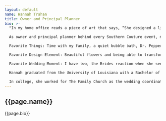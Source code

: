 ```yaml
---
layout: default
name: Hannah Trahan
title: Owner and Principal Planner
bio: >-
  "In my home office reads a piece of art that says, “She designed a life she loved”… and this could not be more true! Early on, I figured out two things I wanted to become; one was a mother and the other was a wedding planner. I married my high school sweetheart in 2009, and we now have three precious babies whom I absolutely adore! I planned my first wedding in 2002, and I have planned/executed over 600 weddings since then. A few years ago, I changed my focus to design plus planning and fell love with my career even more than before.  I firmly believe if you love what you do, you will never work a day in. your life!

  As owner and principal planner behind every Southern Couture event, my passion is to design, plan and execute flawless events that reflect the style of the client. It is my goal that although you may not remember what I said or did, you will never forget the way I made you feel.

  Favorite Things: Time with my family, a quiet bubble bath, Dr. Pepper and visiting new places!

  Favorite Design Element: Beautiful flowers and being able to transform a space by personalizing each element

  Favorite Wedding Moment: I have two, the Brides reaction when she sees all that we have created and the The moment right before the church doors open.

  Hannah graduated from the University of Louisiana with a Bachelor of Science in Business knowing that she would one day own her own wedding planning business. She earned certifications as a Certified Wedding Specialist through Beverly Clark Enterprises, became a Professional Bridal Consultant through the Association of Bridal Consultants.

  In college, she worked for The Family Church as the wedding coordinator, giving her the knowledge and experience needed to coordinate and handle ceremonies and all of the details involved. After graduation, she began working for local event venues, spending three years as the Events Manager at Townhouse Restaurant and Caterer before moving to City Club at River Ranch as the Private Events Director. She spent six years with City Club where she worked with a range of social to corporate events and all types of wedding-related events. In 2014, she fulfilled her long-time goal and opened Southern Couture Weddings, in 2019, she added full-service travel as part of Southern Couture. With the shift of her focus now being the design of the weddings she plans, she, along with her husband, launched Texture Rental Collection, a boutique rental company to offer custom builds to complete her designs and rental inventory."
---
```

<section class="pt-5">
    <div class="container">
        <div class="row">
            <!-- content -->
            <div class="col-lg-12">
                <h2>{{page.name}}</h2>
                <div class="pb-5">
                  {{page.bio}}
                </div>
            </div>
        </div>
    </div>
</section>
